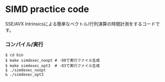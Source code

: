 # SIMD practice code

SSE/AVX Intrinsicsによる簡単なベクトル/行列演算の時間計測をするコードです。   

### コンパイル/実行

```
$ cd bin
$ make simdexec_noopt # -O0で実行ファイル生成
$ make simdexec_opt3  # -O3で実行ファイル生成
$ ./simdexec_noopt
& ./simdexec_opt3
```
